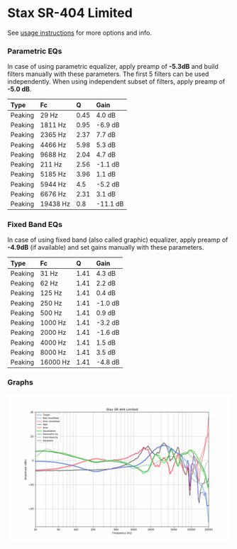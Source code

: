 # Stax SR-404 Limited
See [usage instructions](https://github.com/jaakkopasanen/AutoEq#usage) for more options and info.

### Parametric EQs
In case of using parametric equalizer, apply preamp of **-5.3dB** and build filters manually
with these parameters. The first 5 filters can be used independently.
When using independent subset of filters, apply preamp of **-5.0 dB**.

| Type    | Fc       |    Q | Gain     |
|:--------|:---------|:-----|:---------|
| Peaking | 29 Hz    | 0.45 | 4.0 dB   |
| Peaking | 1811 Hz  | 0.95 | -6.9 dB  |
| Peaking | 2365 Hz  | 2.37 | 7.7 dB   |
| Peaking | 4466 Hz  | 5.98 | 5.3 dB   |
| Peaking | 9688 Hz  | 2.04 | 4.7 dB   |
| Peaking | 211 Hz   | 2.56 | -1.1 dB  |
| Peaking | 5185 Hz  | 3.96 | 1.1 dB   |
| Peaking | 5944 Hz  | 4.5  | -5.2 dB  |
| Peaking | 6676 Hz  | 2.31 | 3.1 dB   |
| Peaking | 19438 Hz | 0.8  | -11.1 dB |

### Fixed Band EQs
In case of using fixed band (also called graphic) equalizer, apply preamp of **-4.9dB**
(if available) and set gains manually with these parameters.

| Type    | Fc       |    Q | Gain    |
|:--------|:---------|:-----|:--------|
| Peaking | 31 Hz    | 1.41 | 4.3 dB  |
| Peaking | 62 Hz    | 1.41 | 2.2 dB  |
| Peaking | 125 Hz   | 1.41 | 0.4 dB  |
| Peaking | 250 Hz   | 1.41 | -1.0 dB |
| Peaking | 500 Hz   | 1.41 | 0.9 dB  |
| Peaking | 1000 Hz  | 1.41 | -3.2 dB |
| Peaking | 2000 Hz  | 1.41 | -1.6 dB |
| Peaking | 4000 Hz  | 1.41 | 1.5 dB  |
| Peaking | 8000 Hz  | 1.41 | 3.5 dB  |
| Peaking | 16000 Hz | 1.41 | -4.8 dB |

### Graphs
![](./Stax%20SR-404%20Limited.png)